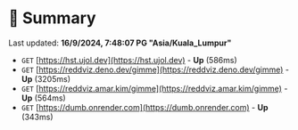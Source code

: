 # 📖 Summary
Last updated: **16/9/2024, 7:48:07 PG "Asia/Kuala_Lumpur"**

- `GET` [https://hst.ujol.dev](https://hst.ujol.dev) - **Up** (586ms)
- `GET` [https://reddviz.deno.dev/gimme](https://reddviz.deno.dev/gimme) - **Up** (3205ms)
- `GET` [https://reddviz.amar.kim/gimme](https://reddviz.amar.kim/gimme) - **Up** (564ms)
- `GET` [https://dumb.onrender.com](https://dumb.onrender.com) - **Up** (343ms)
